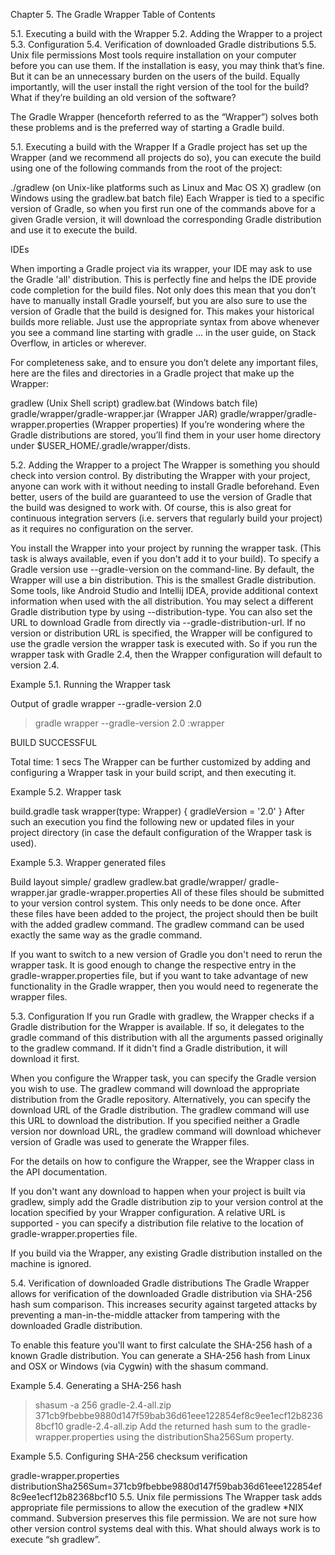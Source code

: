 Chapter 5. The Gradle Wrapper
Table of Contents

5.1. Executing a build with the Wrapper
5.2. Adding the Wrapper to a project
5.3. Configuration
5.4. Verification of downloaded Gradle distributions
5.5. Unix file permissions
Most tools require installation on your computer before you can use them. If the installation is easy, you may think that’s fine. But it can be an unnecessary burden on the users of the build. Equally importantly, will the user install the right version of the tool for the build? What if they’re building an old version of the software?

The Gradle Wrapper (henceforth referred to as the “Wrapper”) solves both these problems and is the preferred way of starting a Gradle build.

5.1. Executing a build with the Wrapper
If a Gradle project has set up the Wrapper (and we recommend all projects do so), you can execute the build using one of the following commands from the root of the project:

./gradlew <task> (on Unix-like platforms such as Linux and Mac OS X)
gradlew <task> (on Windows using the gradlew.bat batch file)
Each Wrapper is tied to a specific version of Gradle, so when you first run one of the commands above for a given Gradle version, it will download the corresponding Gradle distribution and use it to execute the build.

IDEs

When importing a Gradle project via its wrapper, your IDE may ask to use the Gradle 'all' distribution. This is perfectly fine and helps the IDE provide code completion for the build files.
Not only does this mean that you don’t have to manually install Gradle yourself, but you are also sure to use the version of Gradle that the build is designed for. This makes your historical builds more reliable. Just use the appropriate syntax from above whenever you see a command line starting with gradle ... in the user guide, on Stack Overflow, in articles or wherever.

For completeness sake, and to ensure you don’t delete any important files, here are the files and directories in a Gradle project that make up the Wrapper:

gradlew (Unix Shell script)
gradlew.bat (Windows batch file)
gradle/wrapper/gradle-wrapper.jar (Wrapper JAR)
gradle/wrapper/gradle-wrapper.properties (Wrapper properties)
If you’re wondering where the Gradle distributions are stored, you’ll find them in your user home directory under $USER_HOME/.gradle/wrapper/dists.

5.2. Adding the Wrapper to a project
The Wrapper is something you should check into version control. By distributing the Wrapper with your project, anyone can work with it without needing to install Gradle beforehand. Even better, users of the build are guaranteed to use the version of Gradle that the build was designed to work with. Of course, this is also great for continuous integration servers (i.e. servers that regularly build your project) as it requires no configuration on the server.

You install the Wrapper into your project by running the wrapper task. (This task is always available, even if you don't add it to your build). To specify a Gradle version use --gradle-version on the command-line. By default, the Wrapper will use a bin distribution. This is the smallest Gradle distribution. Some tools, like Android Studio and Intellij IDEA, provide additional context information when used with the all distribution. You may select a different Gradle distribution type by using --distribution-type. You can also set the URL to download Gradle from directly via --gradle-distribution-url. If no version or distribution URL is specified, the Wrapper will be configured to use the gradle version the wrapper task is executed with. So if you run the wrapper task with Gradle 2.4, then the Wrapper configuration will default to version 2.4.

Example 5.1. Running the Wrapper task

Output of gradle wrapper --gradle-version 2.0
> gradle wrapper --gradle-version 2.0
:wrapper

BUILD SUCCESSFUL

Total time: 1 secs
The Wrapper can be further customized by adding and configuring a Wrapper task in your build script, and then executing it.

Example 5.2. Wrapper task

build.gradle
task wrapper(type: Wrapper) {
    gradleVersion = '2.0'
}
After such an execution you find the following new or updated files in your project directory (in case the default configuration of the Wrapper task is used).

Example 5.3. Wrapper generated files

Build layout
simple/
  gradlew
  gradlew.bat
  gradle/wrapper/
    gradle-wrapper.jar
    gradle-wrapper.properties
All of these files should be submitted to your version control system. This only needs to be done once. After these files have been added to the project, the project should then be built with the added gradlew command. The gradlew command can be used exactly the same way as the gradle command.

If you want to switch to a new version of Gradle you don't need to rerun the wrapper task. It is good enough to change the respective entry in the gradle-wrapper.properties file, but if you want to take advantage of new functionality in the Gradle wrapper, then you would need to regenerate the wrapper files.

5.3. Configuration
If you run Gradle with gradlew, the Wrapper checks if a Gradle distribution for the Wrapper is available. If so, it delegates to the gradle command of this distribution with all the arguments passed originally to the gradlew command. If it didn't find a Gradle distribution, it will download it first.

When you configure the Wrapper task, you can specify the Gradle version you wish to use. The gradlew command will download the appropriate distribution from the Gradle repository. Alternatively, you can specify the download URL of the Gradle distribution. The gradlew command will use this URL to download the distribution. If you specified neither a Gradle version nor download URL, the gradlew command will download whichever version of Gradle was used to generate the Wrapper files.

For the details on how to configure the Wrapper, see the Wrapper class in the API documentation.

If you don't want any download to happen when your project is built via gradlew, simply add the Gradle distribution zip to your version control at the location specified by your Wrapper configuration. A relative URL is supported - you can specify a distribution file relative to the location of gradle-wrapper.properties file.

If you build via the Wrapper, any existing Gradle distribution installed on the machine is ignored.

5.4. Verification of downloaded Gradle distributions
The Gradle Wrapper allows for verification of the downloaded Gradle distribution via SHA-256 hash sum comparison. This increases security against targeted attacks by preventing a man-in-the-middle attacker from tampering with the downloaded Gradle distribution.

To enable this feature you'll want to first calculate the SHA-256 hash of a known Gradle distribution. You can generate a SHA-256 hash from Linux and OSX or Windows (via Cygwin) with the shasum command.

Example 5.4. Generating a SHA-256 hash

> shasum -a 256 gradle-2.4-all.zip
371cb9fbebbe9880d147f59bab36d61eee122854ef8c9ee1ecf12b82368bcf10  gradle-2.4-all.zip
Add the returned hash sum to the gradle-wrapper.properties using the distributionSha256Sum property.

Example 5.5. Configuring SHA-256 checksum verification

gradle-wrapper.properties
distributionSha256Sum=371cb9fbebbe9880d147f59bab36d61eee122854ef8c9ee1ecf12b82368bcf10
5.5. Unix file permissions
The Wrapper task adds appropriate file permissions to allow the execution of the gradlew *NIX command. Subversion preserves this file permission. We are not sure how other version control systems deal with this. What should always work is to execute “sh gradlew”.